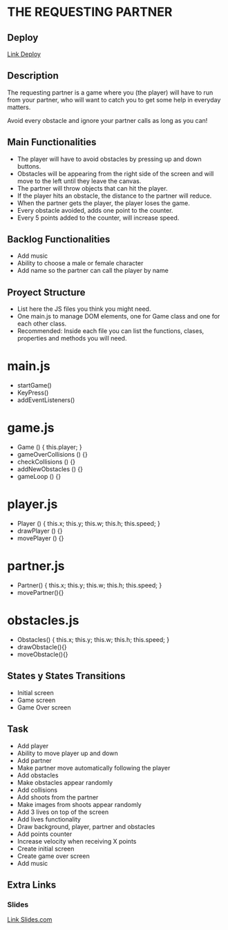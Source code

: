 # THE REQUESTING PARTNER

## Deploy
[Link Deploy](https://anasonu.github.io/the-requesting-partner-minigame/)

## Description

The requesting partner is a game where you (the player) will have to run from your partner, who will want to catch you to get some help in everyday matters. 

Avoid every obstacle and ignore your partner calls as long as you can!

## Main Functionalities

- The player will have to avoid obstacles by pressing up and down buttons.
- Obstacles will be appearing from the right side of the screen and will move to the left until they leave the canvas.
- The partner will throw objects that can hit the player.
- If the player hits an obstacle, the distance to the partner will reduce.
- When the partner gets the player, the player loses the game.
- Every obstacle avoided, adds one point to the counter.
- Every 5 points added to the counter, will increase speed.

## Backlog Functionalities

- Add music
- Ability to choose a male or female character
- Add name so the partner can call the player by name


## Proyect Structure

- List here the JS files you think you might need. 
- One main.js to manage DOM elements, one for Game class and one for each other class.
- Recommended: Inside each file you can list the functions, clases, properties and methods you will need.

# main.js

- startGame()
- KeyPress()
- addEventListeners()

# game.js

- Game () {
    this.player;
}
- gameOverCollisions () {}
- checkCollisions () {}
- addNewObstacles () {}
- gameLoop () {}

# player.js 

- Player () {
    this.x;
    this.y;
    this.w;
    this.h;
    this.speed;
}
- drawPlayer () {}
- movePlayer () {}

# partner.js 

- Partner() {
    this.x;
    this.y;
    this.w;
    this.h;
    this.speed;
}
- movePartner(){}

# obstacles.js

- Obstacles() {
    this.x;
    this.y;
    this.w;
    this.h;
    this.speed;
}
- drawObstacle(){}
- moveObstacle(){}

## States y States Transitions

- Initial screen
- Game screen
- Game Over screen

## Task

- Add player
- Ability to move player up and down
- Add partner
- Make partner move automatically following the player
- Add obstacles
- Make obstacles appear randomly
- Add collisions
- Add shoots from the partner
- Make images from shoots appear randomly
- Add 3 lives on top of the screen
- Add lives functionality
- Draw background, player, partner and obstacles
- Add points counter
- Increase velocity when receiving X points
- Create initial screen
- Create game over screen
- Add music

## Extra Links

### Slides
[Link Slides.com](https://docs.google.com/presentation/d/1AJoF1HI_mlncFoh9JYloynd4mDuW9EBenKvFIHu5DuI/edit#slide=id.g1268efcbd53_0_71)